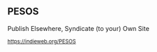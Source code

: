 ## PESOS

Publish Elsewhere, Syndicate (to your) Own Site

<small>https://indieweb.org/PESOS</small>
